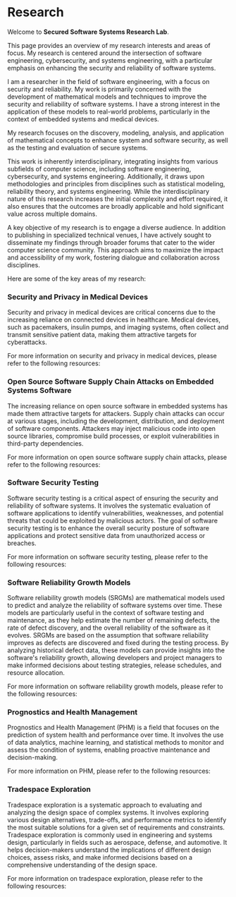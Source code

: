 # Research

Welcome to **Secured Software Systems Research Lab**. 

This page provides an overview of my research interests and areas of focus. My research is centered around the intersection of software engineering, cybersecurity, and systems engineering, with a particular emphasis on enhancing the security and reliability of software systems.

I am a researcher in the field of software engineering, with a focus on security and reliability. My work is primarily concerned with the development of mathematical models and techniques to improve the security and reliability of software systems. I have a strong interest in the application of these models to real-world problems, particularly in the context of embedded systems and medical devices.



My research focuses on the discovery, modeling, analysis, and application of mathematical concepts to enhance system and software security, as well as the testing and evaluation of secure systems.

This work is inherently interdisciplinary, integrating insights from various subfields of computer science, including software engineering, cybersecurity, and systems engineering. Additionally, it draws upon methodologies and principles from disciplines such as statistical modeling, reliability theory, and systems engineering. While the interdisciplinary nature of this research increases the initial complexity and effort required, it also ensures that the outcomes are broadly applicable and hold significant value across multiple domains.

A key objective of my research is to engage a diverse audience. In addition to publishing in specialized technical venues, I have actively sought to disseminate my findings through broader forums that cater to the wider computer science community. This approach aims to maximize the impact and accessibility of my work, fostering dialogue and collaboration across disciplines.

Here are some of the key areas of my research:
### Security and Privacy in Medical Devices
Security and privacy in medical devices are critical concerns due to the increasing reliance on connected devices in healthcare. Medical devices, such as pacemakers, insulin pumps, and imaging systems, often collect and transmit sensitive patient data, making them attractive targets for cyberattacks.

For more information on security and privacy in medical devices, please refer to the following resources:

### Open Source Software Supply Chain Attacks on Embedded  Systems Software


The increasing reliance on open source software in embedded systems has made them attractive targets for attackers. Supply chain attacks can occur at various stages, including the development, distribution, and deployment of software components. Attackers may inject malicious code into open source libraries, compromise build processes, or exploit vulnerabilities in third-party dependencies.

For more information on open source software supply chain attacks, please refer to the following resources:


### Software Security Testing

Software security testing is a critical aspect of ensuring the security and reliability of software systems. It involves the systematic evaluation of software applications to identify vulnerabilities, weaknesses, and potential threats that could be exploited by malicious actors. The goal of software security testing is to enhance the overall security posture of software applications and protect sensitive data from unauthorized access or breaches.

For more information on software security testing, please refer to the following resources:


### Software Reliability Growth Models

Software reliability growth models (SRGMs) are mathematical models used to predict and analyze the reliability of software systems over time. These models are particularly useful in the context of software testing and maintenance, as they help estimate the number of remaining defects, the rate of defect discovery, and the overall reliability of the software as it evolves.
SRGMs are based on the assumption that software reliability improves as defects are discovered and fixed during the testing process. By analyzing historical defect data, these models can provide insights into the software's reliability growth, allowing developers and project managers to make informed decisions about testing strategies, release schedules, and resource allocation.

For more information on software reliability growth models, please refer to the following resources:


### Prognostics and Health Management
Prognostics and Health Management (PHM) is a field that focuses on the prediction of system health and performance over time. It involves the use of data analytics, machine learning, and statistical methods to monitor and assess the condition of systems, enabling proactive maintenance and decision-making.

For more information on PHM, please refer to the following resources:


### Tradespace Exploration

Tradespace exploration is a systematic approach to evaluating and analyzing the design space of complex systems. It involves exploring various design alternatives, trade-offs, and performance metrics to identify the most suitable solutions for a given set of requirements and constraints.
Tradespace exploration is commonly used in engineering and systems design, particularly in fields such as aerospace, defense, and automotive. It helps decision-makers understand the implications of different design choices, assess risks, and make informed decisions based on a comprehensive understanding of the design space.

For more information on tradespace exploration, please refer to the following resources:


